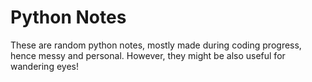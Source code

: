 # Python Notes  
                           
These are random python notes, mostly made during coding progress, hence messy and personal. However, they might be also useful for wandering eyes! 


